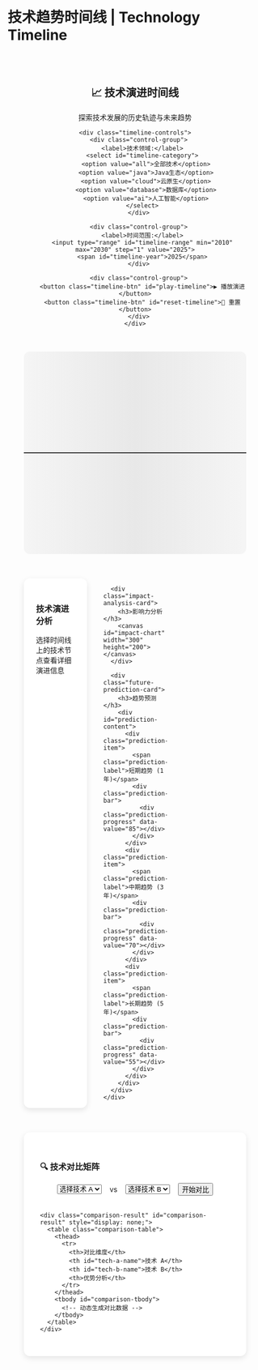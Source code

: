 # 技术趋势时间线 | Technology Timeline

<div class="tech-timeline-container">
  <div class="timeline-header">
    <h2>📈 技术演进时间线</h2>
    <p>探索技术发展的历史轨迹与未来趋势</p>
    
    <div class="timeline-controls">
      <div class="control-group">
        <label>技术领域:</label>
        <select id="timeline-category">
          <option value="all">全部技术</option>
          <option value="java">Java生态</option>
          <option value="cloud">云原生</option>
          <option value="database">数据库</option>
          <option value="ai">人工智能</option>
        </select>
      </div>
      
      <div class="control-group">
        <label>时间范围:</label>
        <input type="range" id="timeline-range" min="2010" max="2030" step="1" value="2025">
        <span id="timeline-year">2025</span>
      </div>
      
      <div class="control-group">
        <button class="timeline-btn" id="play-timeline">▶️ 播放演进</button>
        <button class="timeline-btn" id="reset-timeline">🔄 重置</button>
      </div>
    </div>
  </div>

  <!-- 主时间线 -->
  <div class="timeline-main" id="tech-timeline">
    <div class="timeline-axis"></div>
    <div class="timeline-events" id="timeline-events">
      <!-- 动态生成事件节点 -->
    </div>
  </div>

  <!-- 技术详情卡片 -->
  <div class="timeline-details" id="timeline-details">
    <div class="details-grid">
      <div class="tech-evolution-card">
        <h3>技术演进分析</h3>
        <div id="evolution-content">
          <p>选择时间线上的技术节点查看详细演进信息</p>
        </div>
      </div>
      
      <div class="impact-analysis-card">
        <h3>影响力分析</h3>
        <canvas id="impact-chart" width="300" height="200"></canvas>
      </div>
      
      <div class="future-prediction-card">
        <h3>趋势预测</h3>
        <div id="prediction-content">
          <div class="prediction-item">
            <span class="prediction-label">短期趋势 (1年)</span>
            <div class="prediction-bar">
              <div class="prediction-progress" data-value="85"></div>
            </div>
          </div>
          <div class="prediction-item">
            <span class="prediction-label">中期趋势 (3年)</span>
            <div class="prediction-bar">
              <div class="prediction-progress" data-value="70"></div>
            </div>
          </div>
          <div class="prediction-item">
            <span class="prediction-label">长期趋势 (5年)</span>
            <div class="prediction-bar">
              <div class="prediction-progress" data-value="55"></div>
            </div>
          </div>
        </div>
      </div>
    </div>
  </div>

  <!-- 技术对比矩阵 -->
  <div class="comparison-matrix" id="comparison-matrix">
    <h3>🔍 技术对比矩阵</h3>
    <div class="matrix-controls">
      <select id="compare-tech-1">
        <option value="">选择技术 A</option>
      </select>
      <span>vs</span>
      <select id="compare-tech-2">
        <option value="">选择技术 B</option>
      </select>
      <button id="start-comparison">开始对比</button>
    </div>
    
    <div class="comparison-result" id="comparison-result" style="display: none;">
      <table class="comparison-table">
        <thead>
          <tr>
            <th>对比维度</th>
            <th id="tech-a-name">技术 A</th>
            <th id="tech-b-name">技术 B</th>
            <th>优势分析</th>
          </tr>
        </thead>
        <tbody id="comparison-tbody">
          <!-- 动态生成对比数据 -->
        </tbody>
      </table>
    </div>
  </div>
</div>

<script>
// 技术时间线数据结构
const timelineData = {
  java: [
    {
      year: 2010,
      event: "Spring 3.0 发布",
      description: "引入表达式语言和REST支持",
      impact: 75,
      category: "framework",
      details: {
        keyFeatures: ["SpEL表达式语言", "REST支持", "注解驱动"],
        industryImpact: "为现代Web应用开发奠定基础",
        adoptionRate: 60
      }
    },
    {
      year: 2014,
      event: "Spring Boot 1.0 发布",
      description: "革命性的自动配置和约定优于配置",
      impact: 95,
      category: "framework",
      details: {
        keyFeatures: ["自动配置", "内嵌服务器", "Starter POMs"],
        industryImpact: "大幅简化Spring应用开发",
        adoptionRate: 80
      }
    },
    {
      year: 2017,
      event: "Spring 5.0 & WebFlux",
      description: "响应式编程支持",
      impact: 85,
      category: "framework",
      details: {
        keyFeatures: ["WebFlux", "响应式编程", "函数式Web"],
        industryImpact: "引领Java生态响应式编程潮流",
        adoptionRate: 45
      }
    },
    {
      year: 2022,
      event: "Spring Boot 3.0",
      description: "原生镜像和Jakarta EE支持",
      impact: 90,
      category: "framework",
      details: {
        keyFeatures: ["GraalVM原生镜像", "Jakarta EE", "Java 17+"],
        industryImpact: "推动Java云原生发展",
        adoptionRate: 35
      }
    },
    {
      year: 2025,
      event: "预测: Spring 6.2",
      description: "AI集成和更好的云原生支持",
      impact: 88,
      category: "framework",
      isPrediction: true,
      details: {
        keyFeatures: ["AI集成", "增强云原生", "性能优化"],
        industryImpact: "引领Java AI应用开发",
        adoptionRate: 20
      }
    }
  ],
  cloud: [
    {
      year: 2013,
      event: "Docker 发布",
      description: "容器化技术的普及",
      impact: 98,
      category: "infrastructure"
    },
    {
      year: 2014,
      event: "Kubernetes 开源",
      description: "容器编排标准确立",
      impact: 96,
      category: "orchestration"
    },
    {
      year: 2018,
      event: "Service Mesh 兴起",
      description: "Istio 等服务网格技术成熟",
      impact: 82,
      category: "networking"
    }
  ]
};

class TechTimeline {
    constructor(containerId) {
        this.container = document.getElementById(containerId);
        this.currentYear = 2025;
        this.selectedCategory = 'all';
        this.isPlaying = false;
        this.playInterval = null;
        
        this.init();
    }
    
    init() {
        this.setupEventListeners();
        this.renderTimeline();
        this.setupComparisonMatrix();
    }
    
    setupEventListeners() {
        // 分类筛选
        document.getElementById('timeline-category').addEventListener('change', (e) => {
            this.selectedCategory = e.target.value;
            this.renderTimeline();
        });
        
        // 时间滑块
        const timelineRange = document.getElementById('timeline-range');
        timelineRange.addEventListener('input', (e) => {
            this.currentYear = parseInt(e.target.value);
            document.getElementById('timeline-year').textContent = this.currentYear;
            this.updateTimelineView();
        });
        
        // 播放控制
        document.getElementById('play-timeline').addEventListener('click', () => {
            this.togglePlayback();
        });
        
        document.getElementById('reset-timeline').addEventListener('click', () => {
            this.resetTimeline();
        });
    }
    
    renderTimeline() {
        const eventsContainer = document.getElementById('timeline-events');
        eventsContainer.innerHTML = '';
        
        const filteredData = this.getFilteredData();
        const sortedEvents = filteredData.sort((a, b) => a.year - b.year);
        
        sortedEvents.forEach((event, index) => {
            const eventElement = this.createEventElement(event, index);
            eventsContainer.appendChild(eventElement);
        });
        
        this.updateTimelineView();
    }
    
    getFilteredData() {
        if (this.selectedCategory === 'all') {
            return Object.values(timelineData).flat();
        }
        return timelineData[this.selectedCategory] || [];
    }
    
    createEventElement(event, index) {
        const eventDiv = document.createElement('div');
        eventDiv.className = `timeline-event ${event.isPrediction ? 'prediction' : ''}`;
        eventDiv.setAttribute('data-year', event.year);
        eventDiv.style.left = `${this.calculatePosition(event.year)}%`;
        
        eventDiv.innerHTML = `
            <div class="event-marker" style="background-color: ${this.getEventColor(event.impact)}">
                <span class="event-year">${event.year}</span>
            </div>
            <div class="event-content">
                <h4>${event.event}</h4>
                <p>${event.description}</p>
                <div class="event-impact">
                    <span>影响力: ${event.impact}%</span>
                    <div class="impact-bar">
                        <div class="impact-fill" style="width: ${event.impact}%"></div>
                    </div>
                </div>
            </div>
        `;
        
        eventDiv.addEventListener('click', () => {
            this.showEventDetails(event);
        });
        
        return eventDiv;
    }
    
    calculatePosition(year) {
        const minYear = 2010;
        const maxYear = 2030;
        return ((year - minYear) / (maxYear - minYear)) * 100;
    }
    
    getEventColor(impact) {
        if (impact >= 90) return '#4CAF50';
        if (impact >= 70) return '#2196F3';
        if (impact >= 50) return '#FF9800';
        return '#F44336';
    }
    
    updateTimelineView() {
        const events = document.querySelectorAll('.timeline-event');
        events.forEach(event => {
            const eventYear = parseInt(event.getAttribute('data-year'));
            if (eventYear <= this.currentYear) {
                event.classList.add('visible');
                event.classList.remove('future');
            } else {
                event.classList.remove('visible');
                event.classList.add('future');
            }
        });
    }
    
    togglePlayback() {
        const playBtn = document.getElementById('play-timeline');
        
        if (this.isPlaying) {
            this.stopPlayback();
            playBtn.textContent = '▶️ 播放演进';
        } else {
            this.startPlayback();
            playBtn.textContent = '⏸️ 暂停播放';
        }
    }
    
    startPlayback() {
        this.isPlaying = true;
        this.currentYear = 2010;
        
        this.playInterval = setInterval(() => {
            this.currentYear++;
            document.getElementById('timeline-range').value = this.currentYear;
            document.getElementById('timeline-year').textContent = this.currentYear;
            this.updateTimelineView();
            
            if (this.currentYear >= 2030) {
                this.stopPlayback();
                document.getElementById('play-timeline').textContent = '▶️ 播放演进';
            }
        }, 500);
    }
    
    stopPlayback() {
        this.isPlaying = false;
        if (this.playInterval) {
            clearInterval(this.playInterval);
            this.playInterval = null;
        }
    }
    
    resetTimeline() {
        this.stopPlayback();
        this.currentYear = 2025;
        document.getElementById('timeline-range').value = 2025;
        document.getElementById('timeline-year').textContent = 2025;
        document.getElementById('play-timeline').textContent = '▶️ 播放演进';
        this.updateTimelineView();
    }
    
    showEventDetails(event) {
        const evolutionContent = document.getElementById('evolution-content');
        
        if (event.details) {
            evolutionContent.innerHTML = `
                <h4>${event.event}</h4>
                <p><strong>描述:</strong> ${event.description}</p>
                <div class="details-section">
                    <h5>关键特性:</h5>
                    <ul>
                        ${event.details.keyFeatures.map(feature => `<li>${feature}</li>`).join('')}
                    </ul>
                </div>
                <div class="details-section">
                    <h5>行业影响:</h5>
                    <p>${event.details.industryImpact}</p>
                </div>
                <div class="details-section">
                    <h5>采用率:</h5>
                    <div class="adoption-progress">
                        <div class="adoption-bar" style="width: ${event.details.adoptionRate}%"></div>
                        <span>${event.details.adoptionRate}%</span>
                    </div>
                </div>
            `;
        }
        
        this.updateImpactChart(event);
        this.updatePredictions(event);
    }
    
    updateImpactChart(event) {
        // 简单的Canvas图表实现
        const canvas = document.getElementById('impact-chart');
        const ctx = canvas.getContext('2d');
        
        ctx.clearRect(0, 0, canvas.width, canvas.height);
        
        // 绘制影响力趋势图
        ctx.beginPath();
        ctx.strokeStyle = '#2196F3';
        ctx.lineWidth = 2;
        
        // 模拟数据点
        const dataPoints = [
            {x: 50, y: 150},
            {x: 100, y: 120},
            {x: 150, y: 80},
            {x: 200, y: 60},
            {x: 250, y: 50}
        ];
        
        ctx.moveTo(dataPoints[0].x, dataPoints[0].y);
        dataPoints.forEach(point => {
            ctx.lineTo(point.x, point.y);
        });
        ctx.stroke();
        
        // 绘制数据点
        dataPoints.forEach(point => {
            ctx.beginPath();
            ctx.arc(point.x, point.y, 4, 0, 2 * Math.PI);
            ctx.fillStyle = '#2196F3';
            ctx.fill();
        });
    }
    
    updatePredictions(event) {
        const predictionBars = document.querySelectorAll('.prediction-progress');
        predictionBars.forEach(bar => {
            const value = bar.getAttribute('data-value');
            bar.style.width = `${value}%`;
        });
    }
    
    setupComparisonMatrix() {
        const tech1Select = document.getElementById('compare-tech-1');
        const tech2Select = document.getElementById('compare-tech-2');
        
        // 填充技术选项
        const allTechs = this.getAllTechnologies();
        allTechs.forEach(tech => {
            const option1 = new Option(tech.name, tech.id);
            const option2 = new Option(tech.name, tech.id);
            tech1Select.appendChild(option1);
            tech2Select.appendChild(option2);
        });
        
        document.getElementById('start-comparison').addEventListener('click', () => {
            this.performComparison();
        });
    }
    
    getAllTechnologies() {
        // 返回所有可比较的技术
        return [
            {id: 'spring-boot', name: 'Spring Boot'},
            {id: 'kubernetes', name: 'Kubernetes'},
            {id: 'docker', name: 'Docker'},
            {id: 'dubbo', name: 'Dubbo'},
            {id: 'kafka', name: 'Kafka'}
        ];
    }
    
    performComparison() {
        const tech1 = document.getElementById('compare-tech-1').value;
        const tech2 = document.getElementById('compare-tech-2').value;
        
        if (!tech1 || !tech2) {
            alert('请选择两个技术进行对比');
            return;
        }
        
        const comparisonData = this.getComparisonData(tech1, tech2);
        this.renderComparison(comparisonData);
    }
    
    getComparisonData(tech1, tech2) {
        // 模拟对比数据
        return {
            tech1: {name: 'Spring Boot', scores: {performance: 85, ease: 90, community: 95, maturity: 90}},
            tech2: {name: 'Kubernetes', scores: {performance: 95, ease: 60, community: 90, maturity: 85}},
            dimensions: [
                {name: '性能表现', key: 'performance'},
                {name: '易用性', key: 'ease'},
                {name: '社区支持', key: 'community'},
                {name: '技术成熟度', key: 'maturity'}
            ]
        };
    }
    
    renderComparison(data) {
        const resultDiv = document.getElementById('comparison-result');
        const tbody = document.getElementById('comparison-tbody');
        
        document.getElementById('tech-a-name').textContent = data.tech1.name;
        document.getElementById('tech-b-name').textContent = data.tech2.name;
        
        tbody.innerHTML = '';
        
        data.dimensions.forEach(dim => {
            const score1 = data.tech1.scores[dim.key];
            const score2 = data.tech2.scores[dim.key];
            const winner = score1 > score2 ? data.tech1.name : data.tech2.name;
            
            const row = tbody.insertRow();
            row.innerHTML = `
                <td>${dim.name}</td>
                <td><div class="score-bar"><div class="score-fill" style="width: ${score1}%"></div><span>${score1}%</span></div></td>
                <td><div class="score-bar"><div class="score-fill" style="width: ${score2}%"></div><span>${score2}%</span></div></td>
                <td><strong>${winner}</strong> 领先</td>
            `;
        });
        
        resultDiv.style.display = 'block';
    }
}

// 初始化时间线
document.addEventListener('DOMContentLoaded', () => {
    if (document.getElementById('tech-timeline')) {
        new TechTimeline('tech-timeline');
    }
});
</script>

<style>
/* 技术时间线样式 */
.tech-timeline-container {
    max-width: 1400px;
    margin: 0 auto;
    padding: 2rem;
}

.timeline-header {
    text-align: center;
    margin-bottom: 3rem;
}

.timeline-controls {
    display: flex;
    justify-content: center;
    gap: 2rem;
    margin: 2rem 0;
    flex-wrap: wrap;
}

.control-group {
    display: flex;
    align-items: center;
    gap: 0.5rem;
}

.timeline-btn {
    padding: 0.5rem 1rem;
    border: 2px solid #2196F3;
    background: white;
    color: #2196F3;
    border-radius: 6px;
    cursor: pointer;
    font-weight: 500;
    transition: all 0.3s ease;
}

.timeline-btn:hover {
    background: #2196F3;
    color: white;
}

.timeline-main {
    position: relative;
    height: 400px;
    margin: 3rem 0;
    background: linear-gradient(to right, #f5f5f5 0%, #e8e8e8 50%, #f5f5f5 100%);
    border-radius: 12px;
    overflow: hidden;
}

.timeline-axis {
    position: absolute;
    top: 50%;
    left: 0;
    right: 0;
    height: 2px;
    background: #333;
    transform: translateY(-50%);
}

.timeline-events {
    position: relative;
    height: 100%;
    padding: 2rem;
}

.timeline-event {
    position: absolute;
    top: 50%;
    transform: translateY(-50%);
    cursor: pointer;
    opacity: 0;
    transition: all 0.5s ease;
}

.timeline-event.visible {
    opacity: 1;
    transform: translateY(-50%) scale(1);
}

.timeline-event.future {
    opacity: 0.3;
    transform: translateY(-50%) scale(0.8);
}

.timeline-event.prediction {
    border: 2px dashed #FF9800;
    border-radius: 8px;
    background: rgba(255, 152, 0, 0.1);
}

.event-marker {
    width: 20px;
    height: 20px;
    border-radius: 50%;
    margin: 0 auto 0.5rem;
    display: flex;
    align-items: center;
    justify-content: center;
    color: white;
    font-size: 0.7rem;
    font-weight: bold;
}

.event-content {
    background: white;
    padding: 1rem;
    border-radius: 8px;
    box-shadow: 0 4px 12px rgba(0,0,0,0.15);
    min-width: 200px;
    max-width: 250px;
}

.event-content h4 {
    margin: 0 0 0.5rem 0;
    color: #333;
    font-size: 0.9rem;
}

.event-content p {
    margin: 0 0 0.75rem 0;
    color: #666;
    font-size: 0.8rem;
    line-height: 1.4;
}

.event-impact {
    font-size: 0.75rem;
    color: #888;
}

.impact-bar {
    height: 4px;
    background: #e0e0e0;
    border-radius: 2px;
    margin-top: 0.25rem;
    overflow: hidden;
}

.impact-fill {
    height: 100%;
    background: linear-gradient(90deg, #4CAF50, #2196F3);
    transition: width 0.3s ease;
}

/* 详情区域 */
.timeline-details {
    margin: 3rem 0;
}

.details-grid {
    display: grid;
    grid-template-columns: 1fr 1fr 1fr;
    gap: 2rem;
}

.tech-evolution-card,
.impact-analysis-card,
.future-prediction-card {
    background: white;
    padding: 1.5rem;
    border-radius: 12px;
    box-shadow: 0 4px 12px rgba(0,0,0,0.1);
}

.prediction-item {
    display: flex;
    align-items: center;
    gap: 1rem;
    margin-bottom: 1rem;
}

.prediction-label {
    flex: 1;
    font-size: 0.9rem;
    color: #666;
}

.prediction-bar {
    flex: 2;
    height: 8px;
    background: #e0e0e0;
    border-radius: 4px;
    overflow: hidden;
}

.prediction-progress {
    height: 100%;
    background: linear-gradient(90deg, #FF9800, #F44336);
    transition: width 0.5s ease;
}

/* 对比矩阵 */
.comparison-matrix {
    margin: 3rem 0;
    background: white;
    padding: 2rem;
    border-radius: 12px;
    box-shadow: 0 4px 12px rgba(0,0,0,0.1);
}

.matrix-controls {
    display: flex;
    align-items: center;
    gap: 1rem;
    margin-bottom: 2rem;
    justify-content: center;
}

.comparison-table {
    width: 100%;
    border-collapse: collapse;
    margin-top: 1rem;
}

.comparison-table th,
.comparison-table td {
    padding: 1rem;
    text-align: left;
    border-bottom: 1px solid #e0e0e0;
}

.comparison-table th {
    background: #f8f9fa;
    font-weight: 600;
}

.score-bar {
    display: flex;
    align-items: center;
    gap: 0.5rem;
}

.score-fill {
    height: 6px;
    background: linear-gradient(90deg, #4CAF50, #2196F3);
    border-radius: 3px;
    min-width: 20px;
}

/* 响应式设计 */
@media (max-width: 768px) {
    .timeline-controls {
        flex-direction: column;
        gap: 1rem;
    }
    
    .details-grid {
        grid-template-columns: 1fr;
    }
    
    .matrix-controls {
        flex-direction: column;
    }
    
    .comparison-table {
        font-size: 0.9rem;
    }
}
</style>
